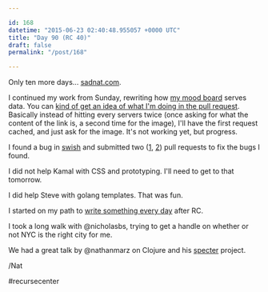 ```yaml
---

id: 168
datetime: "2015-06-23 02:40:48.955057 +0000 UTC"
title: "Day 90 (RC 40)"
draft: false
permalink: "/post/168"

---
```


Only ten more days... [sadnat.com](http://sadnat.com).

I continued my work from Sunday, rewriting how [my mood board](http://mood.natwelch.com) serves data. You can [kind of get an idea of what I'm doing in the pull request](https://github.com/icco/inspiration/pull/1/files). Basically instead of hitting every servers twice (once asking for what the content of the link is, a second time for the image), I'll have the first request cached, and just ask for the image. It's not working yet, but progress.

I found a bug in [swish](https://github.com/jeremyw/swish) and submitted two ([1](https://github.com/jeremyw/swish/pull/12), [2](https://github.com/jeremyw/swish/pull/11)) pull requests to fix the bugs I found.

I did not help Kamal with CSS and prototyping. I'll need to get to that tomorrow.

I did help Steve with golang templates. That was fun.

I started on my path to [write something every day](https://writing.natwelch.com/post/167) after RC.

I took a long walk with @nicholasbs, trying to get a handle on whether or not NYC is the right city for me.

We had a great talk by @nathanmarz on Clojure and his [specter](https://github.com/nathanmarz/specter) project.

/Nat

#recursecenter

